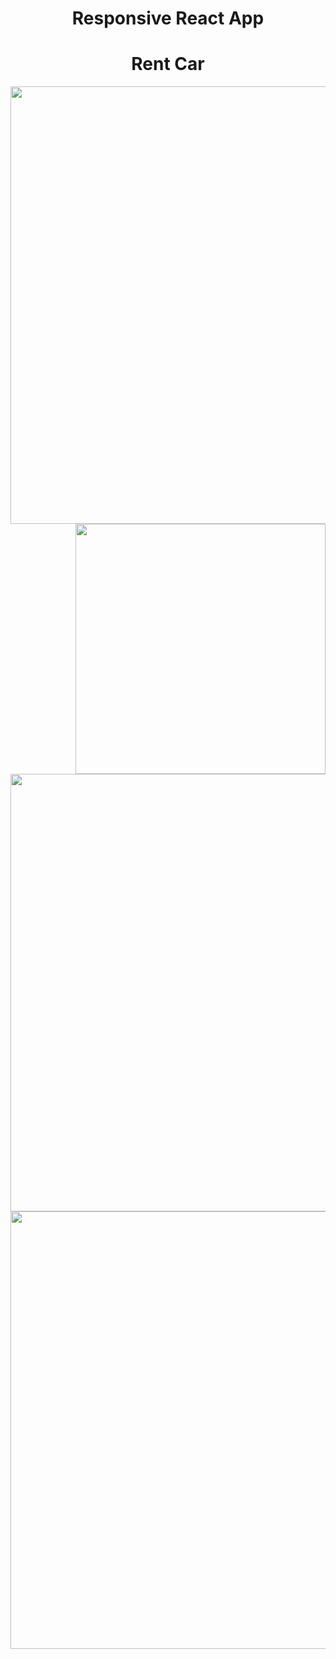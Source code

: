 
<h1 align="center">Responsive React App</h1>
<h1 align="center">Rent Car</h1>


<img align="left"  width="700" src="https://markovicmaja.files.wordpress.com/2023/03/rentcar11-2.jpg?w=1024">
</br>
<div>
  
<img align="right"  width="400" src="https://markovicmaja.files.wordpress.com/2023/03/rentcar21-1.jpg?w=471">
</div>
<img align="left"  width="700" src="https://markovicmaja.files.wordpress.com/2023/03/rentcar41-1.jpg?w=1024">
<img align="left"  width="700" src="https://markovicmaja.files.wordpress.com/2023/03/rentcar51-1.jpg?w=1024">
